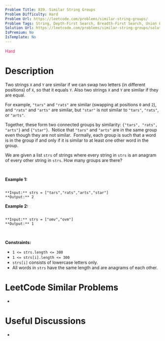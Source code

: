 ```yaml
---
Problem Title: 839. Similar String Groups
Problem Difficulty: Hard
Problem Url: https://leetcode.com/problems/similar-string-groups/
Problem Tags: String, Depth-First Search, Breadth-First Search, Union Find
Solution Url: https://leetcode.com/problems/similar-string-groups/solution/
IsPremium: No
IsTemplate: No
---
```


<span style="color: rgb(233, 30, 99);">Hard</span>

# Description

Two strings `X` and `Y` are similar if we can swap two letters (in different positions) of `X`, so that it equals `Y`. Also two strings `X` and `Y` are similar if they are equal.


For example, `"tars"` and `"rats"` are similar (swapping at positions `0` and `2`), and `"rats"` and `"arts"` are similar, but `"star"` is not similar to `"tars"`, `"rats"`, or `"arts"`.


Together, these form two connected groups by similarity: `{"tars", "rats", "arts"}` and `{"star"}`.  Notice that `"tars"` and `"arts"` are in the same group even though they are not similar.  Formally, each group is such that a word is in the group if and only if it is similar to at least one other word in the group.


We are given a list `strs` of strings where every string in `strs` is an anagram of every other string in `strs`. How many groups are there?


 


**Example 1:**



```

**Input:** strs = ["tars","rats","arts","star"]
**Output:** 2

```

**Example 2:**



```

**Input:** strs = ["omv","ovm"]
**Output:** 1

```

 


**Constraints:**


* `1 <= strs.length <= 300`
* `1 <= strs[i].length <= 300`
* `strs[i]` consists of lowercase letters only.
* All words in `strs` have the same length and are anagrams of each other.




# LeetCode Similar Problems

- []()

# Useful Discussions

- []()
